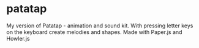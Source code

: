 # patatap
My version of Patatap - animation and sound kit. With pressing letter keys on the keyboard create melodies and shapes. Made with Paper.js and Howler.js

